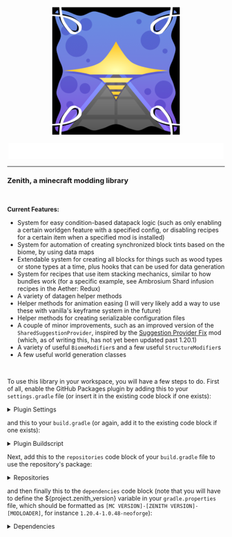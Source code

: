 <p align="center">
<img src="https://github.com/Zepalesque/Zenith/blob/1.20.4/src/main/resources/zenith.png" width="300">
</p>

<p align="center">
<img src="https://github.com/Zepalesque/Zenith/blob/1.20.4/assets/zenith_title.png" width="500">
</p>

---


### Zenith, a minecraft modding library

<br>

**Current Features:**

- System for easy condition-based datapack logic (such as only enabling a certain worldgen feature with a specified config, or disabling recipes for a certain item when a specified mod is installed)
- System for automation of creating synchronized block tints based on the biome, by using data maps
- Extendable system for creating all blocks for things such as wood types or stone types at a time, plus hooks that can be used for data generation
- System for recipes that use item stacking mechanics, similar to how bundles work (for a specific example, see Ambrosium Shard infusion recipes in the Aether: Redux)
- A variety of datagen helper methods
- Helper methods for animation easing (I will very likely add a way to use these with vanilla's keyframe system in the future)
- Helper methods for creating serializable configuration files
- A couple of minor improvements, such as an improved version of the `SharedSuggestionProvider`, inspired by the [Suggestion Provider Fix](https://www.curseforge.com/minecraft/mc-mods/suggestion-provider-fix) mod (which, as of writing this, has not yet been updated past 1.20.1)
- A variety of useful `BiomeModifier`s and a few useful `StructureModifier`s
- A few useful world generation classes

<br>

To use this library in your workspace, you will have a few steps to do. 
First of all, enable the GitHub Packages plugin by adding this to your `settings.gradle` file (or insert it in the existing code block if one exists):

<details>
<summary>Plugin Settings</summary>

```
pluginManagement {
    repositories {
        gradlePluginPortal()
    }
}
```

</details>

and this to your `build.gradle` (or again, add it to the existing code block if one exists):
<details>
<summary>Plugin Buildscript</summary>
    
```
plugins {
    id 'io.github.0ffz.github-packages' version '[1,2)'
}
```

</details>

Next, add this to the `repositories` code block of your `build.gradle` file to use the repository's package:

<details>
<summary>Repositories</summary>
    
```
maven githubPackage.invoke("Zepalesque/Zenith")
```

</details>


and then finally this to the `dependencies` code block (note that you will have to define the ${project.zenith_version} variable in your `gradle.properties` file, which should be formatted as `[MC VERSION]-[ZENITH VERSION]-[MODLOADER]`, for instance `1.20.4-1.0.48-neoforge`):
<details>
<summary>Dependencies</summary>
    
```
implementation "net.zepalesque.zenith:zenith:${project.zenith_version}"
jarJar fg.deobf("net.zepalesque.zenith:zenith:${project.zenith_version}") {
  jarJar.ranged(it, "[${project.zenith_version},)")
  jarJar.pin(it, "${project.zenith_version}")
}
```
</details>
